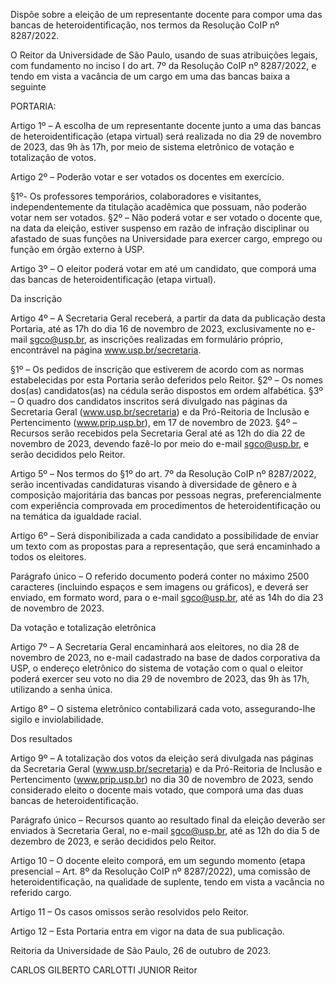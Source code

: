 Dispõe sobre a eleição de um representante docente para compor uma das bancas de heteroidentificação, nos termos da Resolução CoIP nº 8287/2022.

O Reitor da Universidade de São Paulo, usando de suas atribuições legais, com fundamento no inciso I do art. 7º da Resolução CoIP nº 8287/2022, e tendo em vista a vacância de um cargo em uma das bancas baixa a seguinte

PORTARIA:

Artigo 1º – A escolha de um representante docente junto a uma das bancas de heteroidentificação (etapa virtual) será realizada no dia 29 de novembro de 2023, das 9h às 17h, por meio de sistema eletrônico de votação e totalização de votos.

Artigo 2º – Poderão votar e ser votados os docentes em exercício.

§1º- Os professores temporários, colaboradores e visitantes, independentemente da titulação acadêmica que possuam, não poderão votar nem ser votados.
§2º – Não poderá votar e ser votado o docente que, na data da eleição, estiver suspenso em razão de infração disciplinar ou afastado de suas funções na Universidade para exercer cargo, emprego ou função em órgão externo à USP.

Artigo 3º – O eleitor poderá votar em até um candidato, que comporá uma das bancas de heteroidentificação (etapa virtual).

Da inscrição

Artigo 4º – A Secretaria Geral receberá, a partir da data da publicação desta Portaria, até as 17h do dia 16 de novembro de 2023, exclusivamente no e-mail sgco@usp.br, as inscrições realizadas em formulário próprio, encontrável na página www.usp.br/secretaria.

§1º – Os pedidos de inscrição que estiverem de acordo com as normas estabelecidas por esta Portaria serão deferidos pelo Reitor.
§2º – Os nomes dos(as) candidatos(as) na cédula serão dispostos em ordem alfabética.
§3º – O quadro dos candidatos inscritos será divulgado nas páginas da Secretaria Geral (www.usp.br/secretaria) e da Pró-Reitoria de Inclusão e Pertencimento (www.prip.usp.br), em 17 de novembro de 2023.
§4º – Recursos serão recebidos pela Secretaria Geral até as 12h do dia 22 de novembro de 2023, devendo fazê-lo por meio do e-mail sgco@usp.br, e serão decididos pelo Reitor.

Artigo 5º – Nos termos do §1º do art. 7º da Resolução CoIP nº 8287/2022, serão incentivadas candidaturas visando à diversidade de gênero e à composição majoritária das bancas por pessoas negras, preferencialmente com experiência comprovada em procedimentos de heteroidentificação ou na temática da igualdade racial.

Artigo 6º – Será disponibilizada a cada candidato a possibilidade de enviar um texto com as propostas para a representação, que será encaminhado a todos os eleitores.

Parágrafo único – O referido documento poderá conter no máximo 2500 caracteres (incluindo espaços e sem imagens ou gráficos), e deverá ser enviado, em formato word, para o e-mail sgco@usp.br, até as 14h do dia 23 de novembro de 2023.

Da votação e totalização eletrônica

Artigo 7º – A Secretaria Geral encaminhará aos eleitores, no dia 28 de novembro de 2023, no e-mail cadastrado na base de dados corporativa da USP, o endereço eletrônico do sistema de votação com o qual o eleitor poderá exercer seu voto no dia 29 de novembro de 2023, das 9h às 17h, utilizando a senha única.

Artigo 8º – O sistema eletrônico contabilizará cada voto, assegurando-lhe sigilo e inviolabilidade.

Dos resultados

Artigo 9º – A totalização dos votos da eleição será divulgada nas páginas da Secretaria Geral (www.usp.br/secretaria) e da Pró-Reitoria de Inclusão e Pertencimento (www.prip.usp.br) no dia 30 de novembro de 2023, sendo considerado eleito o docente mais votado, que comporá uma das duas bancas de heteroidentificação.

Parágrafo único – Recursos quanto ao resultado final da eleição deverão ser enviados à Secretaria Geral, no e-mail sgco@usp.br, até as 12h do dia 5 de dezembro de 2023, e serão decididos pelo Reitor.

Artigo 10 – O docente eleito comporá, em um segundo momento (etapa presencial – Art. 8º da Resolução CoIP nº 8287/2022), uma comissão de heteroidentificação, na qualidade de suplente, tendo em vista a vacância no referido cargo.

Artigo 11 – Os casos omissos serão resolvidos pelo Reitor.

Artigo 12 – Esta Portaria entra em vigor na data de sua publicação.

Reitoria da Universidade de São Paulo, 26 de outubro de 2023.

CARLOS GILBERTO CARLOTTI JUNIOR
Reitor